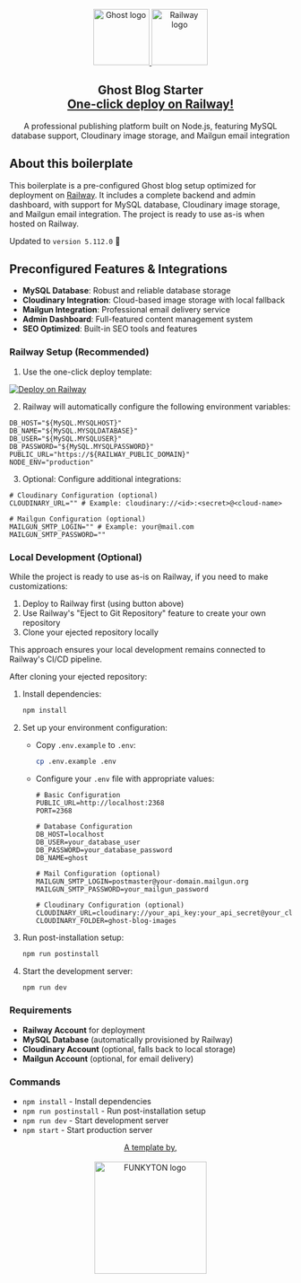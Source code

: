 <p align="center">
  <a href="https://ghost.org">
    <picture>
      <source media="(prefers-color-scheme: dark)" srcset="https://res.cloudinary.com/hczpmiapo/image/upload/v1731276441/Static%20assets/Logos/ghost_vgwnyq.png">
      <source media="(prefers-color-scheme: light)" srcset="https://res.cloudinary.com/hczpmiapo/image/upload/v1731276441/Static%20assets/Logos/ghost_vgwnyq.png">
      <img alt="Ghost logo" src="https://res.cloudinary.com/hczpmiapo/image/upload/v1731276441/Static%20assets/Logos/ghost_vgwnyq.png" width=100>
    </picture>
  </a>
  <a href="https://railway.app/template/ZQcedl?referralCode=-Yg50p">
    <picture>
      <source media="(prefers-color-scheme: light)" srcset="https://railway.app/brand/logo-light.svg">
      <source media="(prefers-color-scheme: dark)" srcset="https://railway.app/brand/logo-dark.svg">
      <img alt="Railway logo" src="https://railway.app/brand/logo-light.svg" width=100>
    </picture>
  </a>
</p> 

<h2 align="center">
  Ghost Blog Starter<br>
  <a href="https://railway.app/template/ZQcedl?referralCode=-Yg50p">One-click deploy on Railway!</a>
</h2>

<p align="center">
  A professional publishing platform built on Node.js, featuring MySQL database support, Cloudinary image storage, and Mailgun email integration
</p>

## About this boilerplate

This boilerplate is a pre-configured Ghost blog setup optimized for deployment on [Railway](https://railway.app?referralCode=-Yg50p). It includes a complete backend and admin dashboard, with support for MySQL database, Cloudinary image storage, and Mailgun email integration. The project is ready to use as-is when hosted on Railway.

Updated to `version 5.112.0` 🥳

## Preconfigured Features & Integrations

- **MySQL Database**: Robust and reliable database storage
- **Cloudinary Integration**: Cloud-based image storage with local fallback
- **Mailgun Integration**: Professional email delivery service
- **Admin Dashboard**: Full-featured content management system
- **SEO Optimized**: Built-in SEO tools and features

### Railway Setup (Recommended)

1. Use the one-click deploy template:

[![Deploy on Railway](https://railway.app/button.svg)](https://railway.app/template/ZQcedl?referralCode=-Yg50p)

2. Railway will automatically configure the following environment variables:
```env
DB_HOST="${MySQL.MYSQLHOST}"
DB_NAME="${MySQL.MYSQLDATABASE}"
DB_USER="${MySQL.MYSQLUSER}"
DB_PASSWORD="${MySQL.MYSQLPASSWORD}"
PUBLIC_URL="https://${RAILWAY_PUBLIC_DOMAIN}"
NODE_ENV="production"
```

3. Optional: Configure additional integrations:
```env
# Cloudinary Configuration (optional)
CLOUDINARY_URL="" # Example: cloudinary://<id>:<secret>@<cloud-name>

# Mailgun Configuration (optional)
MAILGUN_SMTP_LOGIN="" # Example: your@mail.com
MAILGUN_SMTP_PASSWORD=""
```

### Local Development (Optional)

While the project is ready to use as-is on Railway, if you need to make customizations:

1. Deploy to Railway first (using button above)
2. Use Railway's "Eject to Git Repository" feature to create your own repository
3. Clone your ejected repository locally

This approach ensures your local development remains connected to Railway's CI/CD pipeline.

After cloning your ejected repository:

1. Install dependencies:
   ```bash
   npm install
   ```

2. Set up your environment configuration:
   - Copy `.env.example` to `.env`:
     ```bash
     cp .env.example .env
     ```
   - Configure your `.env` file with appropriate values:
     ```env
     # Basic Configuration
     PUBLIC_URL=http://localhost:2368
     PORT=2368

     # Database Configuration
     DB_HOST=localhost
     DB_USER=your_database_user
     DB_PASSWORD=your_database_password
     DB_NAME=ghost

     # Mail Configuration (optional)
     MAILGUN_SMTP_LOGIN=postmaster@your-domain.mailgun.org
     MAILGUN_SMTP_PASSWORD=your_mailgun_password

     # Cloudinary Configuration (optional)
     CLOUDINARY_URL=cloudinary://your_api_key:your_api_secret@your_cloud_name
     CLOUDINARY_FOLDER=ghost-blog-images
     ```

3. Run post-installation setup:
   ```bash
   npm run postinstall
   ```

4. Start the development server:
   ```bash
   npm run dev
   ```

### Requirements

- **Railway Account** for deployment
- **MySQL Database** (automatically provisioned by Railway)
- **Cloudinary Account** (optional, falls back to local storage)
- **Mailgun Account** (optional, for email delivery)

### Commands

- `npm install` - Install dependencies
- `npm run postinstall` - Run post-installation setup
- `npm run dev` - Start development server
- `npm start` - Start production server

<p align="center">
  <a href="https://funkyton.com/">
    A template by,
    <br><br>
    <picture>
      <img alt="FUNKYTON logo" src="https://res-5.cloudinary.com/hczpmiapo/image/upload/q_auto/v1/ghost-blog-images/funkyton-logo.png" width=200>
    </picture>
  </a>
</p>
